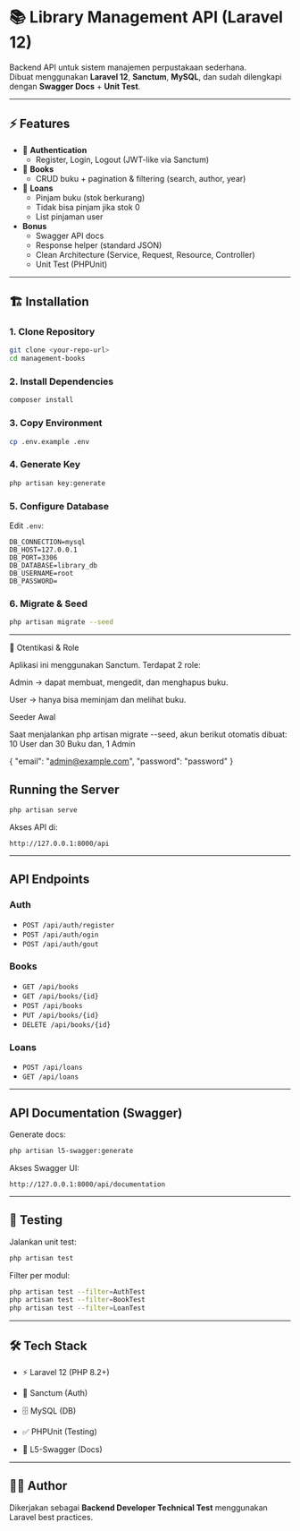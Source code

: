 # 📚 Library Management API (Laravel 12)

Backend API untuk sistem manajemen perpustakaan sederhana.  
Dibuat menggunakan **Laravel 12**, **Sanctum**, **MySQL**, dan sudah dilengkapi dengan **Swagger Docs** + **Unit Test**.

---

## ⚡ Features
- 🔐 **Authentication**
  - Register, Login, Logout (JWT-like via Sanctum)
- 📖 **Books**
  - CRUD buku + pagination & filtering (search, author, year)
- 📖 **Loans**
  - Pinjam buku (stok berkurang)
  - Tidak bisa pinjam jika stok 0
  - List pinjaman user
- **Bonus**
  - Swagger API docs
  - Response helper (standard JSON)
  - Clean Architecture (Service, Request, Resource, Controller)
  - Unit Test (PHPUnit)

---

## 🏗 Installation

### 1. Clone Repository
```bash
git clone <your-repo-url>
cd management-books
```

### 2. Install Dependencies
```bash
composer install
```

### 3. Copy Environment
```bash
cp .env.example .env
```

### 4. Generate Key
```bash
php artisan key:generate
```

### 5. Configure Database
Edit `.env`:
```env
DB_CONNECTION=mysql
DB_HOST=127.0.0.1
DB_PORT=3306
DB_DATABASE=library_db
DB_USERNAME=root
DB_PASSWORD=
```

### 6. Migrate & Seed
```bash
php artisan migrate --seed
```

---

🔑 Otentikasi & Role

Aplikasi ini menggunakan Sanctum. Terdapat 2 role:

Admin → dapat membuat, mengedit, dan menghapus buku.

User → hanya bisa meminjam dan melihat buku.

Seeder Awal

Saat menjalankan php artisan migrate --seed, akun berikut otomatis dibuat:
10 User dan 30 Buku dan,
1 Admin

{
  "email": "admin@example.com",
  "password": "password"
}


## Running the Server
```bash
php artisan serve
```
Akses API di:
```
http://127.0.0.1:8000/api
```

---

## API Endpoints

### Auth
- `POST /api/auth/register`
- `POST /api/auth/ogin`
- `POST /api/auth/gout`

### Books
- `GET /api/books`
- `GET /api/books/{id}`
- `POST /api/books`
- `PUT /api/books/{id}`
- `DELETE /api/books/{id}`

### Loans
- `POST /api/loans`
- `GET /api/loans`

---

##  API Documentation (Swagger)

Generate docs:
```bash
php artisan l5-swagger:generate
```

Akses Swagger UI:
```
http://127.0.0.1:8000/api/documentation
```

---

## 🧪 Testing

Jalankan unit test:
```bash
php artisan test
```

Filter per modul:
```bash
php artisan test --filter=AuthTest
php artisan test --filter=BookTest
php artisan test --filter=LoanTest
```

---
## 🛠 Tech Stack
-  ⚡ Laravel 12 (PHP 8.2+)

-  🔐 Sanctum (Auth)

-  🗄  MySQL (DB)

-  ✅ PHPUnit (Testing)

-  📜 L5-Swagger (Docs)

---

 ## 👨‍💻 Author
Dikerjakan sebagai **Backend Developer Technical Test** menggunakan Laravel best practices.
